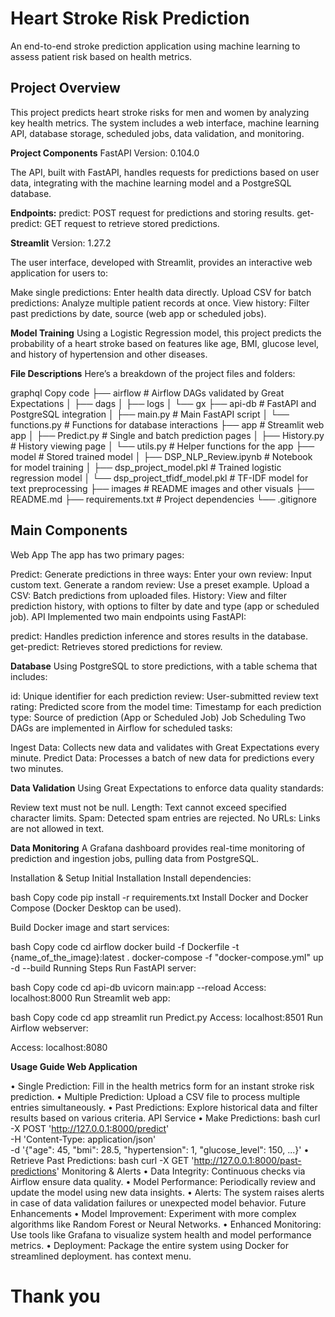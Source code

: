 # **Heart Stroke Risk Prediction**

An end-to-end stroke prediction application using machine learning to assess patient risk based on health metrics.

## **Project Overview**

This project predicts heart stroke risks for men and women by analyzing key health metrics. The system includes a web interface, machine learning API, database storage, scheduled jobs, data validation, and monitoring.

**Project Components**
FastAPI
Version: 0.104.0

The API, built with FastAPI, handles requests for predictions based on user data, integrating with the machine learning model and a PostgreSQL database.

**Endpoints:**
predict: POST request for predictions and storing results.
get-predict: GET request to retrieve stored predictions.

**Streamlit**
Version: 1.27.2

The user interface, developed with Streamlit, provides an interactive web application for users to:

Make single predictions: Enter health data directly.
Upload CSV for batch predictions: Analyze multiple patient records at once.
View history: Filter past predictions by date, source (web app or scheduled jobs).


**Model Training**
Using a Logistic Regression model, this project predicts the probability of a heart stroke based on features like age, BMI, glucose level, and history of hypertension and other diseases.

**File Descriptions**
Here’s a breakdown of the project files and folders:

graphql
Copy code
├── airflow            # Airflow DAGs validated by Great Expectations
│   ├── dags
│   ├── logs
│   └── gx
├── api-db             # FastAPI and PostgreSQL integration
│   ├── main.py        # Main FastAPI script
│   └── functions.py   # Functions for database interactions
├── app                # Streamlit web app
│   ├── Predict.py     # Single and batch prediction pages
│   ├── History.py     # History viewing page
│   └── utils.py       # Helper functions for the app
├── model              # Stored trained model
│   ├── DSP_NLP_Review.ipynb   # Notebook for model training
│   ├── dsp_project_model.pkl  # Trained logistic regression model
│   └── dsp_project_tfidf_model.pkl # TF-IDF model for text preprocessing
├── images             # README images and other visuals
├── README.md
├── requirements.txt   # Project dependencies
└── .gitignore

## **Main Components**
Web App
The app has two primary pages:

Predict: Generate predictions in three ways:
Enter your own review: Input custom text.
Generate a random review: Use a preset example.
Upload a CSV: Batch predictions from uploaded files.
History: View and filter prediction history, with options to filter by date and type (app or scheduled job).
API
Implemented two main endpoints using FastAPI:

predict: Handles prediction inference and stores results in the database.
get-predict: Retrieves stored predictions for review.

**Database**
Using PostgreSQL to store predictions, with a table schema that includes:

id: Unique identifier for each prediction
review: User-submitted review text
rating: Predicted score from the model
time: Timestamp for each prediction
type: Source of prediction (App or Scheduled Job)
Job Scheduling
Two DAGs are implemented in Airflow for scheduled tasks:

Ingest Data: Collects new data and validates with Great Expectations every minute.
Predict Data: Processes a batch of new data for predictions every two minutes.

**Data Validation**
Using Great Expectations to enforce data quality standards:

Review text must not be null.
Length: Text cannot exceed specified character limits.
Spam: Detected spam entries are rejected.
No URLs: Links are not allowed in text.

**Data Monitoring**
A Grafana dashboard provides real-time monitoring of prediction and ingestion jobs, pulling data from PostgreSQL.

Installation & Setup
Initial Installation
Install dependencies:

bash
Copy code
pip install -r requirements.txt
Install Docker and Docker Compose (Docker Desktop can be used).

Build Docker image and start services:

bash
Copy code
cd airflow
docker build -f Dockerfile -t {name_of_the_image}:latest .
docker-compose -f "docker-compose.yml" up -d --build
Running Steps
Run FastAPI server:

bash
Copy code
cd api-db
uvicorn main:app --reload
Access: localhost:8000
Run Streamlit web app:

bash
Copy code
cd app
streamlit run Predict.py
Access: localhost:8501
Run Airflow webserver:

Access: localhost:8080

**Usage Guide
Web Application**

• Single Prediction: Fill in the health metrics form for an instant stroke risk prediction.
• Multiple Prediction: Upload a CSV file to process multiple entries simultaneously.
• Past Predictions: Explore historical data and filter results based on various criteria. API Service
• Make Predictions:
bash
curl -X POST 'http://127.0.0.1:8000/predict' \
-H 'Content-Type: application/json' \
-d '{"age": 45, "bmi": 28.5, "hypertension": 1, "glucose_level": 150, ...}'
• Retrieve Past Predictions:
bash
curl -X GET 'http://127.0.0.1:8000/past-predictions'
Monitoring & Alerts
• Data Integrity: Continuous checks via Airflow ensure data quality.
• Model Performance: Periodically review and update the model using new data insights.
• Alerts: The system raises alerts in case of data validation failures or unexpected model behavior. Future Enhancements
• Model Improvement: Experiment with more complex algorithms like Random Forest or Neural Networks.
• Enhanced Monitoring: Use tools like Grafana to visualize system health and model performance metrics.
• Deployment: Package the entire system using Docker for streamlined deployment.
has context menu.

# **Thank you**
